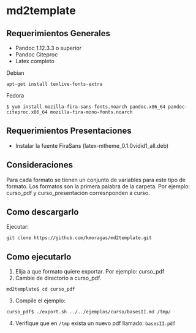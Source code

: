 # md2template

## Requerimientos Generales

- Pandoc 1.12.3.3 o superior
- Pandoc Citeproc
- Latex completo

Debian
```
apt-get install texlive-fonts-extra
```

Fedora
```
$ yum install mozilla-fira-sans-fonts.noarch pandoc.x86_64 pandoc-citeproc.x86_64 mozilla-fira-mono-fonts.noarch
```

## Requerimientos Presentaciones

- Instalar la fuente FiraSans (latex-mtheme_0.1.0vidid1_all.deb)

## Consideraciones

Para cada formato se tienen un conjunto de variables para este tipo de formato. Los formatos son la primera palabra de la carpeta. Por ejemplo: curso_pdf y curso_presentación corresnponden a curso. 

## Como descargarlo

Ejecutar:

```
git clone https://github.com/kmoragas/md2template.git
```


## Como ejecutarlo

1. Elija a que formato quiere exportar. Por ejemplo: curso_pdf
2. Cambie de directorio a curso_pdf. 
```
md2template$ cd curso_pdf
```

3. Compile el ejemplo:
```
curso_pdf$ ./export.sh ../../ejemplos/curso/basesII.md /tmp/
```

4. Verifique que en `/tmp` exista un nuevo pdf llamado: `basesII.pdf`

